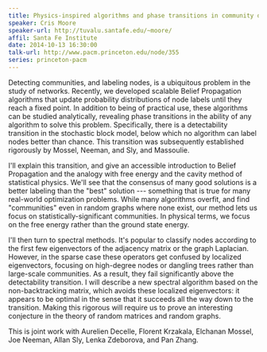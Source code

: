 ```yaml
---
title: Physics-inspired algorithms and phase transitions in community detection
speaker: Cris Moore
speaker-url: http://tuvalu.santafe.edu/~moore/
affil: Santa Fe Institute
date: 2014-10-13 16:30:00
talk-url: http://www.pacm.princeton.edu/node/355
series: princeton-pacm
---
```


Detecting communities, and labeling nodes, is a ubiquitous problem in the study
of networks.  Recently, we developed scalable Belief Propagation algorithms
that update probability distributions of node labels until they reach a fixed
point.  In addition to being of practical use, these algorithms can be studied
analytically, revealing phase transitions in the ability of any algorithm to
solve this problem.  Specifically, there is a detectability transition in the
stochastic block model, below which no algorithm can label nodes better than
chance.  This transition was subsequently established rigorously by Mossel,
Neeman, and Sly, and Massoulie.

I'll explain this transition, and give an accessible introduction to Belief
Propagation and the analogy with free energy and the cavity method of
statistical physics.  We'll see that the consensus of many good solutions is a
better labeling than the "best" solution --- something that is true for many
real-world optimization problems.  While many algorithms overfit, and find
"communities" even in random graphs where none exist, our method lets us focus
on statistically-significant communities.  In physical terms, we focus on the
free energy rather than the ground state energy.

I'll then turn to spectral methods.  It's popular to classify nodes according
to the first few eigenvectors of the adjacency matrix or the graph Laplacian.
However, in the sparse case these operators get confused by localized
eigenvectors, focusing on high-degree nodes or dangling trees rather than
large-scale communities. As a result, they fail significantly above the
detectability transition.  I will describe a new spectral algorithm based on
the non-backtracking matrix, which avoids these localized eigenvectors: it
appears to be optimal in the sense that it succeeds all the way down to the
transition.  Making this rigorous will require us to prove an interesting
conjecture in the theory of random matrices and random graphs.
 
This is joint work with Aurelien Decelle, Florent Krzakala, Elchanan Mossel,
Joe Neeman, Allan Sly, Lenka Zdeborova, and Pan Zhang.
 
